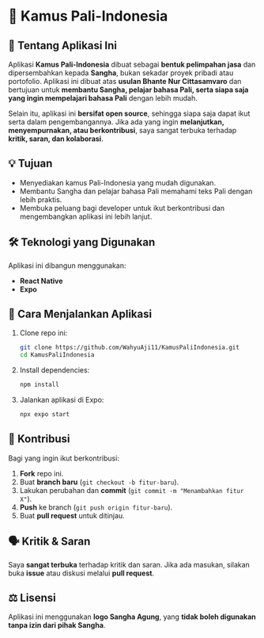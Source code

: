 # 📱 Kamus Pali-Indonesia  

## 📖 Tentang Aplikasi Ini  
Aplikasi **Kamus Pali-Indonesia** dibuat sebagai **bentuk pelimpahan jasa** dan dipersembahkan kepada **Sangha**, bukan sekadar proyek pribadi atau portofolio. Aplikasi ini dibuat atas **usulan Bhante Nur Cittasamvaro** dan bertujuan untuk **membantu Sangha, pelajar bahasa Pali, serta siapa saja yang ingin mempelajari bahasa Pali** dengan lebih mudah.  

Selain itu, aplikasi ini **bersifat open source**, sehingga siapa saja dapat ikut serta dalam pengembangannya. Jika ada yang ingin **melanjutkan, menyempurnakan, atau berkontribusi**, saya sangat terbuka terhadap **kritik, saran, dan kolaborasi**.  

## 💡 Tujuan  
- Menyediakan kamus Pali-Indonesia yang mudah digunakan.  
- Membantu Sangha dan pelajar bahasa Pali memahami teks Pali dengan lebih praktis.  
- Membuka peluang bagi developer untuk ikut berkontribusi dan mengembangkan aplikasi ini lebih lanjut.  

## 🛠 Teknologi yang Digunakan  
Aplikasi ini dibangun menggunakan:  
- **React Native**  
- **Expo**  

## 📲 Cara Menjalankan Aplikasi  
1. Clone repo ini:  
   ```sh
   git clone https://github.com/WahyuAji11/KamusPaliIndonesia.git
   cd KamusPaliIndonesia
   ```  
2. Install dependencies:  
   ```sh
   npm install
   ```  
3. Jalankan aplikasi di Expo:  
   ```sh
   npx expo start
   ```  

## 🤝 Kontribusi  
Bagi yang ingin ikut berkontribusi:  
1. **Fork** repo ini.  
2. Buat **branch baru** (`git checkout -b fitur-baru`).  
3. Lakukan perubahan dan **commit** (`git commit -m "Menambahkan fitur X"`).  
4. **Push** ke branch (`git push origin fitur-baru`).  
5. Buat **pull request** untuk ditinjau.  

## 🗣 Kritik & Saran  
Saya **sangat terbuka** terhadap kritik dan saran. Jika ada masukan, silakan buka **issue** atau diskusi melalui **pull request**.  

## ⚖️ Lisensi  
Aplikasi ini menggunakan **logo Sangha Agung**, yang **tidak boleh digunakan tanpa izin dari pihak Sangha**.  
